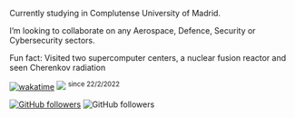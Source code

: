 Currently studying in Complutense University of Madrid.

I’m looking to collaborate on any Aerospace, Defence, Security or Cybersecurity sectors.

Fun fact: Visited two supercomputer centers, a nuclear fusion reactor and seen Cherenkov radiation

[![wakatime](https://wakatime.com/badge/user/488c838b-faea-4515-a9d8-8b287a14e316.svg)](https://wakatime.com/@488c838b-faea-4515-a9d8-8b287a14e316)
[![](https://komarev.com/ghpvc/?username=Juan-Embid&color=ffabb7&style=flat-square)](https://github.com/juan-embid)
<sup>since 22/2/2022</sup>

[![GitHub followers](https://img.shields.io/github/followers/juan-embid?label=Juan-Embid&logo=github&style=social)](https://github.com/juan-embid)
![GitHub followers](https://img.shields.io/github/followers/juan-embid?label=Juan_Embid&logo=telegram&style=social)
